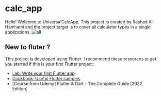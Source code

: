 # calc_app

Hello!
Welcome to UniversalCalcApp, This project is created by Rashad Al-Hamhami and the project target is to cover all calculator types in a single applications.
![all](https://user-images.githubusercontent.com/97428098/149077350-f64530f5-492b-406a-9c76-856f1e47cec3.jpeg)

## New to fluter ? 
This project is developed using Flutter.
I recommend these resources to get you started if this is your first Flutter project:
- [Lab: Write your first Flutter app](https://flutter.dev/docs/get-started/codelab)
- [Cookbook: Useful Flutter samples](https://flutter.dev/docs/cookbook)
- [Course from Udemy] Flutter & Dart - The Complete Guide [2022 Edition]

